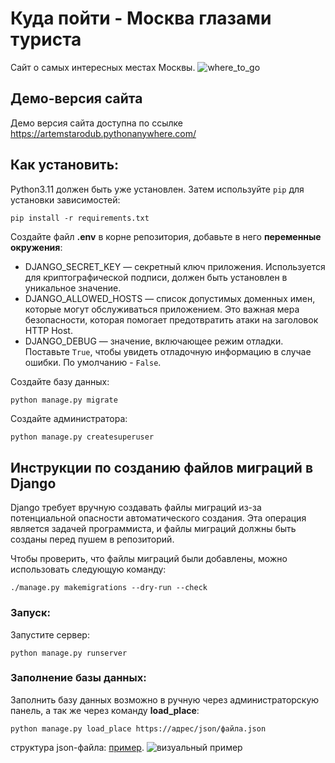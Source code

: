 # Куда пойти - Москва глазами туриста
Сайт о самых интересных местах Москвы.
![where_to_go](https://i.ibb.co/FV0ZMGV/stranica.png)
## Демо-версия сайта
Демо версия сайта доступна по ссылке https://artemstarodub.pythonanywhere.com/
## Как установить:
Python3.11 должен быть уже установлен. 
Затем используйте `pip`  для установки зависимостей:
```shell
pip install -r requirements.txt
```
Создайте файл **.env** в корне репозитория, добавьте в него **переменные окружения**:
- DJANGO_SECRET_KEY — секретный ключ приложения. Используется для криптографической подписи, должен быть установлен в уникальное значение.
- DJANGO_ALLOWED_HOSTS — список допустимых доменных имен, которые могут обслуживаться приложением. Это важная мера безопасности, которая помогает предотвратить атаки на заголовок HTTP Host.
- DJANGO_DEBUG — значение, включающее режим отладки. Поставьте `True`, чтобы увидеть отладочную информацию в случае ошибки. По умолчанию - `False`.

Создайте базу данных:
```shell
python manage.py migrate
```
Создайте администратора:
```sh
python manage.py createsuperuser
```
## Инструкции по созданию файлов миграций в Django
Django требует вручную создавать файлы миграций из-за потенциальной опасности автоматического создания. Эта операция является задачей программиста, и файлы миграций должны быть созданы перед пушем в репозиторий.

Чтобы проверить, что файлы миграций были добавлены, можно использовать следующую команду:

```shell
./manage.py makemigrations --dry-run --check
```
### Запуск:
Запустите сервер:
```shell
python manage.py runserver
```
### Заполнение базы данных:
Заполнить базу данных возможно в ручную через администраторскую панель, а так же через команду **load_place**:
```shell
python manage.py load_place https://адрес/json/файла.json
```
структура json-файла: [пример](https://raw.githubusercontent.com/devmanorg/where-to-go-places/master/places/%D0%92%D0%BE%D0%B4%D0%BE%D0%BF%D0%B0%D0%B4%20%D0%A0%D0%B0%D0%B4%D1%83%D0%B6%D0%BD%D1%8B%D0%B9.json).
![визуальный пример](https://i.ibb.co/dgZt0z2/image.png)
